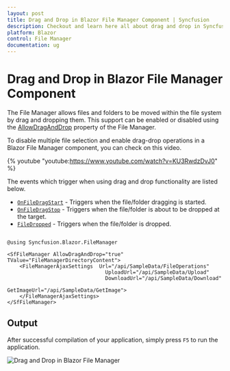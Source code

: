 ```yaml
---
layout: post
title: Drag and Drop in Blazor File Manager Component | Syncfusion
description: Checkout and learn here all about drag and drop in Syncfusion Blazor File Manager component and more.
platform: Blazor
control: File Manager
documentation: ug
---
```


# Drag and Drop in Blazor File Manager Component

The File Manager allows files and folders to be moved within the file system by drag and dropping them. This support can be enabled or disabled using the [AllowDragAndDrop](https://help.syncfusion.com/cr/blazor/Syncfusion.Blazor.FileManager.SfFileManager-1.html#Syncfusion_Blazor_FileManager_SfFileManager_1_AllowDragAndDrop) property of the File Manager.

To disable multiple file selection and enable drag-drop operations in a Blazor File Manager component, you can check on this video.

{% youtube
"youtube:https://www.youtube.com/watch?v=KU3RwdzDvJ0" %}

The events which trigger when using drag and drop functionality are listed below.

* [`OnFileDragStart`](https://help.syncfusion.com/cr/blazor/Syncfusion.Blazor.FileManager.FileManagerEvents-1.html#Syncfusion_Blazor_FileManager_FileManagerEvents_1_OnFileDragStart) - Triggers when the file/folder dragging is started.
* [`OnFileDragStop`](https://help.syncfusion.com/cr/blazor/Syncfusion.Blazor.FileManager.FileManagerEvents-1.html#Syncfusion_Blazor_FileManager_FileManagerEvents_1_OnFileDragStop) - Triggers when the file/folder is about to be dropped at the target.
* [`FileDropped`](https://help.syncfusion.com/cr/blazor/Syncfusion.Blazor.FileManager.FileManagerEvents-1.html#Syncfusion_Blazor_FileManager_FileManagerEvents_1_FileDropped) - Triggers when the file/folder is dropped.

```cshtml

@using Syncfusion.Blazor.FileManager

<SfFileManager AllowDragAndDrop="true" TValue="FileManagerDirectoryContent">
    <FileManagerAjaxSettings  Url="/api/SampleData/FileOperations"
                                UploadUrl="/api/SampleData/Upload"
                                DownloadUrl="/api/SampleData/Download"
                                GetImageUrl="/api/SampleData/GetImage">
    </FileManagerAjaxSettings>
</SfFileManager>

```

## Output

After successful compilation of your application, simply press `F5` to run the application.



![Drag and Drop in Blazor File Manager](images/blazor-filemanager-drag-and-drop.gif)
